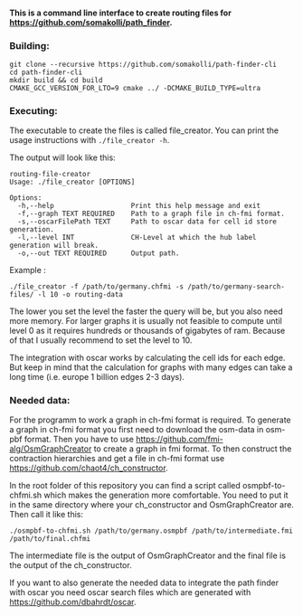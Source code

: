 #### This is a command line interface to create routing files for https://github.com/somakolli/path_finder.

### Building:

```
git clone --recursive https://github.com/somakolli/path-finder-cli
cd path-finder-cli
mkdir build && cd build
CMAKE_GCC_VERSION_FOR_LTO=9 cmake ../ -DCMAKE_BUILD_TYPE=ultra
```
### Executing:

The executable to create the files is called file_creator.
You can print the usage instructions with `./file_creator -h`.

The output will look like this:
```
routing-file-creator
Usage: ./file_creator [OPTIONS]

Options:
  -h,--help                   Print this help message and exit
  -f,--graph TEXT REQUIRED    Path to a graph file in ch-fmi format.
  -s,--oscarFilePath TEXT     Path to oscar data for cell id store generation.
  -l,--level INT              CH-Level at which the hub label generation will break.
  -o,--out TEXT REQUIRED      Output path.
 ```
Example :
```
./file_creator -f /path/to/germany.chfmi -s /path/to/germany-search-files/ -l 10 -o routing-data
```

The lower you set the level the faster the query will be, but you also need more memory.
For larger graphs it is usually not feasible to compute until level 0 as it requires hundreds or thousands of gigabytes of ram.
Because of that I usually recommend to set the level to 10.

The integration with oscar works by calculating the cell ids for each edge.
But keep in mind that the calculation for graphs with many edges can take a long time (i.e. europe 1 billion edges 2-3 days).

### Needed data:
For the programm to work a graph in ch-fmi format is required.
To generate a graph in ch-fmi format you first need to download the osm-data in osm-pbf format.
Then you have to use https://github.com/fmi-alg/OsmGraphCreator to create a graph in fmi format.
To then construct the contraction hierarchies and get a file in ch-fmi format use https://github.com/chaot4/ch_constructor.

In the root folder of this repository you can find a script called osmpbf-to-chfmi.sh which makes the generation more comfortable.
You need to put it in the same directory where your ch_constructor and OsmGraphCreator are.
Then call it like this:
```
./osmpbf-to-chfmi.sh /path/to/germany.osmpbf /path/to/intermediate.fmi /path/to/final.chfmi
```
The intermediate file is the output of OsmGraphCreator and the final file is the output of the ch_constructor.

If you want to also generate the needed data to integrate the path finder with oscar you need oscar search files which are generated with https://github.com/dbahrdt/oscar.
